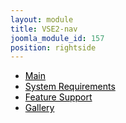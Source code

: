 ```yaml
---
layout: module
title: VSE2-nav
joomla_module_id: 157
position: rightside
---
```

<div class="sidemenu">
<ul class="menu">
<li><a href="/vse" style="color: #000000;">Main</a></li>
<li><a href="/vse/system-requirements" style="color: #000000;">System Requirements</a></li>
<li><a href="/vse/feature-support" style="color: #000000;">Feature Support</a></li>
<li><a href="/vse/gallery" style="color: #000000;">Gallery</a></li>
</ul>
</div>
